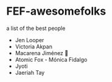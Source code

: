 # FEF-awesomefolks

a list of the best people

- Jen Looper
- Victoria Akpan
- Macarena Jiménez 🦊
- Atomic Fox - Mónica Fidalgo
- Jyoti
- Jaeriah Tay

